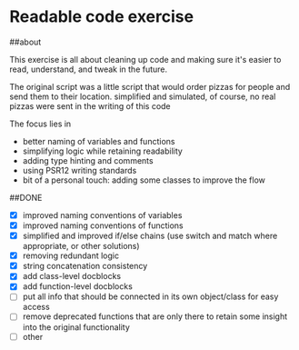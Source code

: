 # Readable code exercise

##about

This exercise is all about cleaning up code and making sure it's easier to read, understand, and tweak in the future.

The original script was a little script that would order pizzas for people and send them to their location.
simplified and simulated, of course, no real pizzas were sent in the writing of this code

The focus lies in
* better naming of variables and functions
* simplifying logic while retaining readability
* adding type hinting and comments
* using PSR12 writing standards
* bit of a personal touch: adding some classes to improve the flow

##DONE

- [x] improved naming conventions of variables
- [x] improved naming conventions of functions
- [x] simplified and improved if/else chains (use switch and match where appropriate, or other solutions)
- [x] removing redundant logic
- [x] string concatenation consistency
- [x] add class-level docblocks 
- [x] add function-level docblocks
- [ ] put all info that should be connected in its own object/class for easy access
- [ ] remove deprecated functions that are only there to retain some insight into the original functionality
- [ ] other